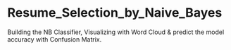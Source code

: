 # Resume_Selection_by_Naive_Bayes
Building the NB Classifier, Visualizing with Word Cloud &amp; predict the model accuracy with Confusion Matrix.
